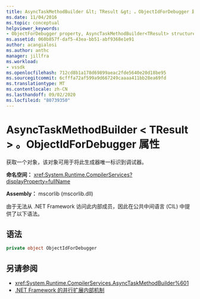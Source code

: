 ```yaml
---
title: AsyncTaskMethodBuilder &lt; TResult &gt; 。ObjectIdForDebugger 属性 |Microsoft Docs
ms.date: 11/04/2016
ms.topic: conceptual
helpviewer_keywords:
- ObjectForDebugger property, AsyncTaskMethodBuilder<TResult> structure [.NET Framework debug engines]
ms.assetid: 060b857f-daf5-43ea-bb51-abf9368e1e91
author: acangialosi
ms.author: anthc
manager: jillfra
ms.workload:
- vssdk
ms.openlocfilehash: 712cd8b1a178d69899aeac2fde5640e20d18be95
ms.sourcegitcommit: 6cfffa72af599a9d667249caaaa411bb28ea69fd
ms.translationtype: MT
ms.contentlocale: zh-CN
ms.lasthandoff: 09/02/2020
ms.locfileid: "80739350"
---
```

# <a name="asynctaskmethodbuilderlttresultgtobjectidfordebugger-property"></a>AsyncTaskMethodBuilder &lt; TResult &gt; 。ObjectIdForDebugger 属性
获取一个对象，该对象可用于将此生成器唯一标识到调试器。

 **命名空间：** <xref:System.Runtime.CompilerServices?displayProperty=fullName>

 **Assembly：** mscorlib (mscorlib.dll) 

 由于无法从 .NET Framework 访问此内部成员，因此在公共中间语言 (CIL) 中提供了以下语法。

## <a name="syntax"></a>语法

```csharp
private object ObjectIdForDebugger
```

## <a name="see-also"></a>另请参阅
- <xref:System.Runtime.CompilerServices.AsyncTaskMethodBuilder%601>
- [.NET Framework 的并行扩展内部机制](../../extensibility/debugger/parallel-extension-internals-for-the-dotnet-framework.md)
